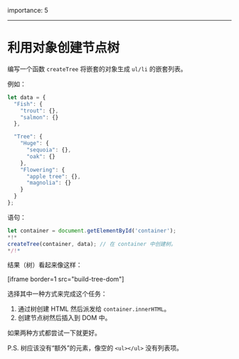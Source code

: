 importance: 5

---

# 利用对象创建节点树

编写一个函数 `createTree` 将嵌套的对象生成 `ul/li` 的嵌套列表。

例如：

```js
let data = {
  "Fish": {
    "trout": {},
    "salmon": {}
  },

  "Tree": {
    "Huge": {
      "sequoia": {},
      "oak": {}
    },
    "Flowering": {
      "apple tree": {},
      "magnolia": {}
    }
  }
};
```

语句：

```js
let container = document.getElementById('container');
*!*
createTree(container, data); // 在 container 中创建树。
*/!*
```

结果（树）看起来像这样：

[iframe border=1 src="build-tree-dom"]

选择其中一种方式来完成这个任务：

1. 通过树创建 HTML 然后派发给 `container.innerHTML`。
2. 创建节点树然后插入到 DOM 中。

如果两种方式都尝试一下就更好。

P.S. 树应该没有“额外”的元素，像空的 `<ul></ul>` 没有列表项。

